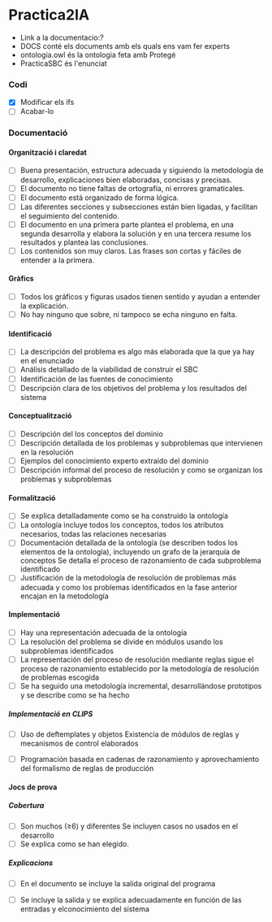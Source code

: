 # Practica2IA

* Link a la documentacio:?
* DOCS conté els documents amb els quals ens vam fer experts<br />
* ontologia.owl és la ontologia feta amb Protegé<br />
* PracticaSBC és l'enunciat<br />


### Codi

- [x] Modificar els ifs  
- [ ] Acabar-lo

### Documentació 

#### Organització i claredat
- [ ] Buena presentación, estructura adecuada y siguiendo la metodología de desarrollo, explicaciones bien elaboradas, concisas y
precisas.
- [ ] El documento no tiene faltas de ortografía, ni errores gramaticales.
- [ ] El documento está organizado de forma lógica.
- [ ] Las diferentes secciones y subsecciones están bien ligadas, y facilitan el seguimiento del contenido.
- [ ] El documento en una primera parte plantea el problema, en una segunda desarrolla y elabora la solución y en una tercera resume los resultados y plantea las conclusiones.
- [ ] Los contenidos son muy claros. Las frases son cortas y fáciles de entender a la primera.

#### Gràfics
- [ ] Todos los gráficos y figuras usados tienen sentido y ayudan a entender la explicación.
- [ ] No hay ninguno que sobre, ni tampoco se echa ninguno en falta.

#### Identificació
- [ ] La descripción del problema es algo más elaborada que la que ya hay en el enunciado
- [ ] Análisis detallado de la viabilidad de construir el SBC
- [ ] Identificación de las fuentes de conocimiento
- [ ] Descripción clara de los objetivos del problema y los resultados del sistema

#### Conceptualització
- [ ] Descripción del los conceptos del dominio
- [ ] Descripción detallada de los problemas y subproblemas que intervienen en la resolución
- [ ] Ejemplos del conocimiento experto extraído del dominio
- [ ] Descripción informal del proceso de resolución y como se organizan los problemas y subproblemas
#### Formalització
- [ ] Se explica detalladamente como se ha construido la ontología
- [ ] La ontología incluye todos los conceptos, todos los atributos necesarios, todas las relaciones necesarias
- [ ] Documentación detallada de la ontología (se describen todos los elementos de la ontología), incluyendo un grafo de la  jerarquía de conceptos Se detalla el proceso de razonamiento de cada subproblema identificado 
- [ ] Justificación de la metodología de  resolución de problemas más adecuada y como los problemas identificados en la fase anterior encajan en la metodología

#### Implementació
- [ ] Hay una representación adecuada de la ontología
- [ ] La resolución del problema se divide en módulos usando los subproblemas identificados
- [ ] La representación del proceso de resolución mediante reglas sigue el proceso de razonamiento establecido por la metodología de resolución de problemas escogida
- [ ] Se ha seguido una metodología incremental, desarrollándose prototipos y se describe como se ha hecho
##### Implementació en CLIPS
- [ ] Uso de deftemplates y objetos Existencia de módulos de reglas y mecanismos de control elaborados
- [ ] Programación basada en cadenas de razonamiento y aprovechamiento del formalismo de reglas de producción


#### Jocs de prova
##### Cobertura
- [ ] Son muchos (≥6) y diferentes Se incluyen casos no usados en el desarrollo
- [ ] Se explica como se han elegido.
##### Explicacions
- [ ] En el documento se incluye la salida original del programa
- [ ] Se incluye la salida y se explica adecuadamente en función de las entradas y elconocimiento del sistema



